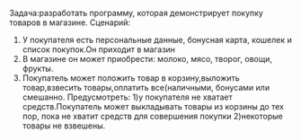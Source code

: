 Задача:разработать программу, которая демонстрирует покупку товаров в магазине. 
Сценарий:
1) У покупателя есть персональные данные, бонусная карта, кошелек и список покупок.Он приходит в магазин
2) В магазине он может приобрести: молоко, мясо, творог, овощи, фрукты.
3) Покупатель может положить товар в корзину,выложить товар,взвесить товары,оплатить все(наличными, бонусами или смешанно.
Предусмотреть:
1)у покупателя не хватает средств.Покупатель может выкладывать товары из корзины до тех пор, пока не хватит средств для совершения
покупки
2)некоторые товары не взвешены.
